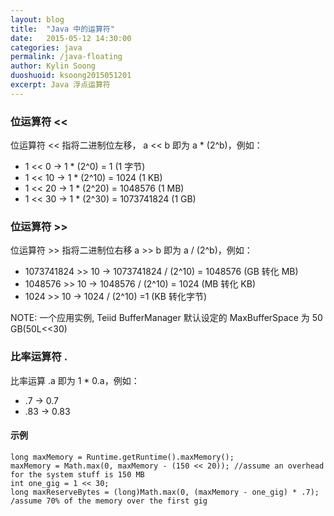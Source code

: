 ```yaml
---
layout: blog
title:  "Java 中的运算符"
date:   2015-05-12 14:30:00
categories: java
permalink: /java-floating
author: Kylin Soong
duoshuoid: ksoong2015051201
excerpt: Java 浮点运算符
---
```


### 位运算符 <<

位运算符 << 指将二进制位左移， a << b 即为 a * (2^b)，例如：

* 1 << 0   ->  1 * (2^0)  = 1           (1 字节)
* 1 << 10  ->  1 * (2^10) = 1024        (1 KB)
* 1 << 20  ->  1 * (2^20) = 1048576     (1 MB)
* 1 << 30  ->  1 * (2^30) = 1073741824  (1 GB)

### 位运算符 >>

位运算符 >> 指将二进制位右移 a >> b 即为 a / (2^b)，例如：

* 1073741824 >> 10  ->  1073741824 / (2^10) = 1048576 (GB 转化 MB)
* 1048576 >> 10     ->  1048576 / (2^10) = 1024       (MB 转化 KB)
* 1024 >> 10        ->  1024 / (2^10) =1              (KB 转化字节) 

NOTE: 一个应用实例, Teiid BufferManager 默认设定的 MaxBufferSpace 为 50 GB(50L<<30) 

### 比率运算符 .
 
比率运算 .a 即为 1 * 0.a，例如：

* .7  -> 0.7
* .83 -> 0.83

#### 示例

~~~
long maxMemory = Runtime.getRuntime().maxMemory();
maxMemory = Math.max(0, maxMemory - (150 << 20)); //assume an overhead for the system stuff is 150 MB
int one_gig = 1 << 30;
long maxReserveBytes = (long)Math.max(0, (maxMemory - one_gig) * .7); /assume 70% of the memory over the first gig
~~~
